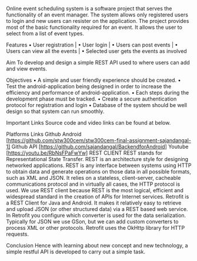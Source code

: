 Online event scheduling system is a software project that serves the functionality of an event manager. The system allows only registered users to login and new users can resister on the application. The project provides most of the basic functionality required for an event. It allows the user to select from a list of event types.

Features
• User registration | • User login | • Users can post events | • Users can view all the events | • Selected user gets the events as involved

Aim
To develop and design a simple REST API used to where users can add and view events.

Objectives
• A simple and user friendly experience should be created. • Test the android-application being designed in order to increase the efficiency and performance of android-application. • Each steps during the development phase must be tracked. • Create a secure authentication protocol for registration and login • Database of the system should be well design so that system can run smoothly.

Important Links
Source code and video links can be found at below.

Platforms	Links
Github Android	[https://github.com/stw300cem/stw300cem-final-assignment-sajandangal-1]
Github API	[https://github.com/sajandangal/BackendforAndroid]
Youtube	[https://youtu.be/RbNsFPaFwYw]
REST CLIENT
REST stands for Representational State Transfer. REST is an architecture style for designing networked applications. REST is any interface between systems using HTTP to obtain data and generate operations on those data in all possible formats, such as XML and JSON. It relies on a stateless, client-server, cacheable communications protocol and in virtually all cases, the HTTP protocol is used. We use REST client because REST is the most logical, efficient and widespread standard in the creation of APIs for Internet services. Retrofit is a REST Client for Java and Android. It makes it relatively easy to retrieve and upload JSON (or other structured data) via a REST based web service. In Retrofit you configure which converter is used for the data serialization. Typically for JSON we use GSon, but we can add custom converters to process XML or other protocols. Retrofit uses the OkHttp library for HTTP requests.

Conclusion
Hence with learning about new concept and new technology, a simple restful API is developed to carry out a simple task.
